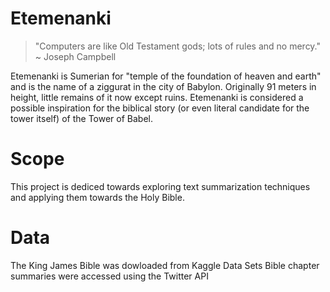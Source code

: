 # Etemenanki

>"Computers are like Old Testament gods; lots of rules and no mercy."
  ~ Joseph Campbell

Etemenanki is Sumerian for "temple of the foundation of heaven and earth" and is the name of a ziggurat in the city of
Babylon. Originally 91 meters in height, little remains of it now except ruins. Etemenanki is considered a possible
inspiration for the biblical story (or even literal candidate for the tower itself) of the Tower of Babel.

# Scope

This project is dediced towards exploring text summarization techniques and applying them towards the Holy Bible.

# Data

The King James Bible was dowloaded from Kaggle Data Sets
Bible chapter summaries were accessed using the Twitter API
